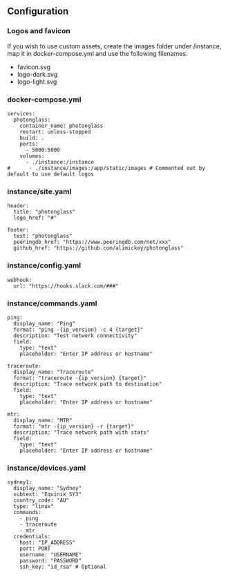 ## Configuration
### Logos and favicon
If you wish to use custom assets, create the images folder under /instance, map it in docker-compose.yml and use the following filenames:
  - favicon.svg
  - logo-dark.svg
  - logo-light.svg


### docker-compose.yml
```
services:
  photonglass:
    container_name: photonglass
    restart: unless-stopped
    build: .
    ports:
      - 5000:5000
    volumes:
      - ./instance:/instance
#      - ./instance/images:/app/static/images # Commented out by default to use default logos
```

### instance/site.yaml
```
header:
  title: "photonglass"
  logo_href: "#"

footer:
  text: "photonglass"
  peeringdb_href: "https://www.peeringdb.com/net/xxx"
  github_href: "https://github.com/alimickey/photonglass"
```

### instance/config.yaml
```
webhook:
  url: "https://hooks.slack.com/###"
```

### instance/commands.yaml
```
ping:
  display_name: "Ping"
  format: "ping -{ip_version} -c 4 {target}"
  description: "Test network connectivity"
  field:
    type: "text"
    placeholder: "Enter IP address or hostname"

traceroute:
  display_name: "Traceroute"
  format: "traceroute -{ip_version} {target}"
  description: "Trace network path to destination"
  field:
    type: "text"
    placeholder: "Enter IP address or hostname"

mtr:
  display_name: "MTR"
  format: "mtr -{ip_version} -r {target}"
  description: "Trace network path with stats"
  field:
    type: "text"
    placeholder: "Enter IP address or hostname"
```

### instance/devices.yaml
```
sydney1:
  display_name: "Sydney"
  subtext: "Equinix SY3"
  country_code: "AU"
  type: "linux"
  commands:
    - ping
    - traceroute
    - mtr
  credentials:
    host: "IP_ADDRESS"
    port: PORT
    username: "USERNAME"
    password: "PASSWORD"
    ssh_key: "id_rsa" # Optional
```
